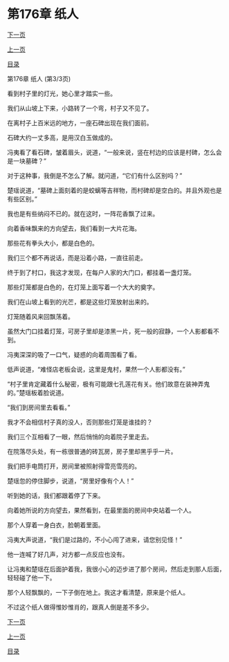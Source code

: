 <h1>第176章    纸人</h1>
            <div><p><a href="./528_%E7%AC%AC177%E7%AB%A0_%E7%81%AF%E7%AC%BC.md">下一页</a></p><p><a href="./526_%E7%AC%AC176%E7%AB%A0_%E7%BA%B8%E4%BA%BA.md">上一页</a></p><p><a href="../">目录</a></p></div>
            <div><p>第176章    纸人 (第3/3页)</p><p>看到村子里的灯光，她心里才踏实一些。</p><p>我们从山坡上下来，小路转了一个弯，村子又不见了。</p><p>在离村子上百米远的地方，一座石碑出现在我们面前。</p><p>石碑大约一丈多高，是用汉白玉做成的。</p><p>冯夷看了看石碑，皱着眉头，说道，“一般来说，竖在村边的应该是村碑，怎么会是一块墓碑？”</p><p>对于这种事，我倒是不怎么了解。就问道，“它们有什么区别吗？”</p><p>楚瑶说道，“墓碑上面刻着的是蛟螭等吉祥物，而村碑却是空白的。并且外观也是有些区别。”</p><p>我也是有些纳闷不已的。就在这时，一阵花香飘了过来。</p><p>向着香味飘来的方向望去，我们看到一大片花海。</p><p>那些花有拳头大小，都是白色的。</p><p>我们三个都不再说话，而是沿着小路，一直往前走。</p><p>终于到了村口，我这才发现，在每户人家的大门口，都挂着一盏灯笼。</p><p>那些灯笼都是白色的，在灯笼上面写着一个大大的奠字。</p><p>我们在山坡上看到的光芒，都是这些灯笼放射出来的。</p><p>灯笼随着风来回飘荡着。</p><p>虽然大门口挂着灯笼，可房子里却是漆黑一片，死一般的寂静，一个人影都看不到。</p><p>冯夷深深的吸了一口气，疑惑的向着周围看了看。</p><p>低声说道，“难怪店老板会说，这里是鬼村，果然一个人影都没有。”</p><p>“村子里肯定藏着什么秘密，极有可能跟七孔莲花有关。他们故意在装神弄鬼的。”楚瑶板着脸说道。</p><p>“我们到房间里去看看。”</p><p>我才不会相信村子真的没人，否则那些灯笼是谁挂的？</p><p>我们三个互相看了一眼，然后悄悄的向着院子里走去。</p><p>在院落尽头处，有一栋很普通的砖瓦房，房子里却黑乎乎一片。</p><p>我们把手电筒打开，房间里被照射得雪亮雪亮的。</p><p>楚瑶忽的停住脚步，说道，“房里好像有个人！”</p><p>听到她的话，我们都跟着停了下来。</p><p>向着她所说的方向望去，果然看到，在最里面的房间中央站着一个人。</p><p>那个人穿着一身白衣，脸朝着里面。</p><p>冯夷大声说道，“我们是过路的，不小心闯了进来，请您别见怪！”</p><p>他一连喊了好几声，对方都一点反应也没有。</p><p>让冯夷和楚瑶在后面护着我，我很小心的迈步进了那个房间，然后走到那人后面，轻轻碰了他一下。</p><p>那个人轻飘飘的，一下子倒在地上。我这才看清楚，原来是个纸人。</p><p>不过这个纸人做得惟妙惟肖的，跟真人倒是差不多少。</p></div>
            <div><p><a href="./528_%E7%AC%AC177%E7%AB%A0_%E7%81%AF%E7%AC%BC.md">下一页</a></p><p><a href="./526_%E7%AC%AC176%E7%AB%A0_%E7%BA%B8%E4%BA%BA.md">上一页</a></p><p><a href="../">目录</a></p></div>